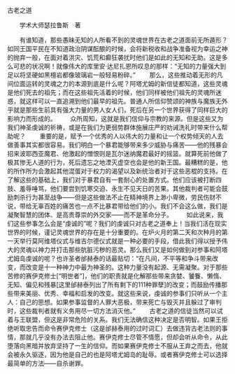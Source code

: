 古老之道

　　学术大师瑟拉鲁斯　著

　　有谁知道，那些愚昧无知的人所看不到的灵魂世界在古老之道面前无所遁形？如同王国平民在不知道政治阴谋酝酿的时候，会将新税收和战争准备视为幸运之神的抛弃一般，在面对着洪灾、饥荒和癫狂袭扰时他们是如此的无知和无助。这是多么可悲的状况啊！就像伟大的库里安·达尼扎恩所叹息的那样：“无知的力量强大到足以将坚硬如黑檀岩都像玻璃岩一般轻易粉碎。”
　　那么，这些推动着无形的凡间位面运转的灵魂之力的本源到底是什么呢？阿塔尤姆的新信徒都知道，这些灵魂是他们死去的祖先；而在这些祖先活着的时候，他们同样被他们祖先的灵魂所迷惑，就这样可以一直追溯到他们最早的祖先。普通人所信仰赞颂的神族与魔族无外乎就是那些生前具有强大力量的男人女人们，死后在另一个世界获得了同样巨大的影响力而形成的。
　　众所周知，这就是我们信仰与宗教的来源。但是这些又为我们神圣虔诚的祈祷，或是在我们为更弱势群体施展庄严的劝诫洗礼时带来什么帮助呢？
　　重要的是，赋予一个优秀的人以伟大的力量和让一个权势倾天的人去做善事其实都很容易。我们明白一个暴君能够带来多少威胁与痛苦——他的残暴会招来波耶西亚魔君、他激起的憎恨则是瓦尔迷纳魔君最好的摇篮。就算死前他做了极其惨无人道的行为，死后遗忘之地湮灭虚空也会是他的新王国。最糟糕的是，他的所作所为会激起其他混蛋对于权力的渴望以及新统治者对于这些恶棍的支持。在了解这些的基础上，我们对于暴君自有一套耐心的处置方式。他们应该被打断四肢、羞辱唾骂，他们要尝到饥寒交迫、永生不见天日的苦果。其他裁判者可能会鼓励刺杀行为甚至战争——但是这些做法不止在精神境界上渺小卑微，劳民伤财不说，带给无辜百姓的痛苦也一点不比暴君带给他们的小。我们不会这么做，我们是凝聚智慧的团体、是高贵尊崇的外交家——而不是革命分子。
　　如此说来，我们这些参事怎么会是“虔诚的”呢？我们的虔诚只对古老之道奉上！当我们活在现实世界的时候，谨记灵魂世界的存在是十分重要的。在炉火月的第二天和次种月的第一天举行莫阿维塔仪式与维吉尔德仪式就是一种必要的手段，借此我们得以授予伟大的灵魂以神力并打击那些肮脏污秽的恶灵。那么我们又是如何做到对参事和阿塔尤姆岛虔诚的呢？也许圣者邰赫泰的话最贴切：“在凡间，不平等和争斗带来改变，而改变是十一种神力中最为神圣的。这种力量没有起源、无需凝聚。对于那些苦修的赛伊克修士[“明世者”]，他们的职责就是化解那些带来贪婪、饕餮、懒惰、无知、偏见和残暴[这里邰赫泰列出了所有剩下的111种罪孽]的改变；而鼓励传播那些带来美丽、优秀、幸福和启发的改变。就这些来说，虔诚的参事们只听从一个主人：自己的思想。如果参事监督的人罪大恶极，带来死亡与毁灭并且躲过了审判时，这些裁判者就有义务用尽一切方法消灭他。”
　　古老之道的信徒当然可以试着与王联盟，但这是非常危险的关系。我们无法确信这种决定是否明智。如果王拒绝听取忠告而命令赛伊克修士（这是邰赫泰用的过时词汇）去做违背古老法则的事情，那就几乎没有办法去阻止他。赛伊克修士尽管不情愿，但却会听从命令，从此堕落向黑暗并放弃坚持了一生的信仰。而如果赛伊克修士不服从王弃之而去，他就会被永久驱逐，因为他是自己的也是阿塔尤姆岛的耻辱。或者赛伊克修士可以选择最简单的方法——自杀谢罪。
